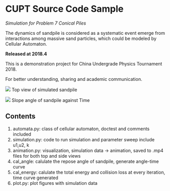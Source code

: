 # CUPT Source Code Sample

*Simulation for Problem 7 Conical Piles*

The dynamics of sandpile is considered as a systematic event emerge from interactions among massive sand particles, which could be modeled by Cellular Automaton.



**Released at 2018.4**

This is a demonstration project for China Undergrade Physics Tournament 2018.

For better understanding, sharing and academic communication.

![](https://github.com/Neuromancer43/Sandpile/blob/master/sandpile_top_view.gif)
Top view of simulated sandpile

![](https://github.com/Neuromancer43/Sandpile/blob/master/figs/time_curve2.png)
Slope angle of sandpile against Time

## Contents
1. automata.py: class of cellular automaton, doctest and comments included 
2. simulation.py: code to run simulation and parameter sweep include u1,u2, k
3. animation.py: visualization, simulation data -> animation, saved to .mp4 files for both top and side views
4. cal_angle: calulate the repose angle of sandpile, generate angle-time curve
5. cal_energy: calulate the total energy and collision loss at every iteration, time curve generated
6. plot.py: plot figures with simulation data

